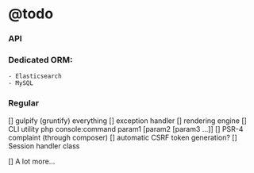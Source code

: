 
# @todo


### API

### Dedicated ORM: 
	- Elasticsearch
	- MySQL



### Regular

[]	gulpify (gruntify) everything
[]	exception handler
[]	rendering engine
[]	CLI utility php console:command param1 [param2 [param3 ...]]
[]	PSR-4 complaint (through composer)
[]	automatic CSRF token generation?
[]	Session handler class


[]	A lot more...


